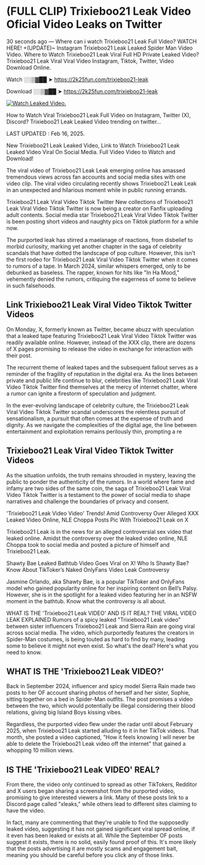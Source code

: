 # (FULL CLIP) Trixieboo21 Leak Video Oficial Video Leaks on Twitter

30 seconds ago — Where can i watch Trixieboo21 Leak Full Video? WATCH HERE! +(UPDATE)~ Instagram Trixieboo21 Leak Leaked Spider Man Video Video. Where to Watch Trixieboo21 Leak Viral Full HD Private Leaked Video? Trixieboo21 Leak Viral Viral Video Instagram, Tiktok, Twitter, Video Download Online.

Watch ░░▒▓██ ➤ https://2k25fun.com/trixieboo21-leak

Download ░░▒▓██ ➤ https://2k25fun.com/trixieboo21-leak

[![Watch Leaked Video.](https://miro.medium.com/v2/resize:fit:828/format:webp/1*cilzJN44JGOrTw9NJCrNHA.gif "Watch Leaked Video")](https://2k25fun.com/trixieboo21-leak)

How to Watch Viral Trixieboo21 Leak Full Video on Instagram, Twitter (X), Discord? Trixieboo21 Leak Leaked Video trending on twitter...

LAST UPDATED : Feb 16, 2025.

New Trixieboo21 Leak Leaked Video, Link to Watch Trixieboo21 Leak Leaked Video Viral On Social Media. Full Video Video to Watch and Download!

The viral video of Trixieboo21 Leak Leak emerging online has amassed tremendous views across fan accounts and social media sites with one video clip. The viral video circulating recently shows Trixieboo21 Leak Leak in an unexpected and hilarious moment while in public running errands.

Trixieboo21 Leak Viral Video Tiktok Twitter New collections of Trixieboo21 Leak Viral Video Tiktok Twitter is now being a creator on Fanfix uploading adult contents. Social media star Trixieboo21 Leak Viral Video Tiktok Twitter is been posting short videos and naughty pics on Tiktok platform for a while now.

The purported leak has stirred a maelanage of reactions, from disbelief to morbid curiosity, marking yet another chapter in the saga of celebrity scandals that have dotted the landscape of pop culture. However, this isn't the first rodeo for Trixieboo21 Leak Viral Video Tiktok Twitter when it comes to rumors of a tape. In March 2024, similar whispers emerged, only to be debunked as baseless. The rapper, known for hits like "In Ha Mood," vehemently denied the rumors, critiquing the eagerness of some to believe in such falsehoods.

## Link Trixieboo21 Leak Viral Video Tiktok Twitter Videos

On Monday, X, formerly known as Twitter, became abuzz with speculation that a leaked tape featuring Trixieboo21 Leak Viral Video Tiktok Twitter was readily available online. However, instead of the XXX clip, there are dozens of X pages promising to release the video in exchange for interaction with their post.

The recurrent theme of leaked tapes and the subsequent fallout serves as a reminder of the fragility of reputation in the digital era. As the lines between private and public life continue to blur, celebrities like Trixieboo21 Leak Viral Video Tiktok Twitter find themselves at the mercy of internet chatter, where a rumor can ignite a firestorm of speculation and judgment.

In the ever-evolving landscape of celebrity culture, the Trixieboo21 Leak Viral Video Tiktok Twitter scandal underscores the relentless pursuit of sensationalism, a pursuit that often comes at the expense of truth and dignity. As we navigate the complexities of the digital age, the line between entertainment and exploitation remains perilously thin, prompting a re

##  Trixieboo21 Leak Viral Video Tiktok Twitter Videos

As the situation unfolds, the truth remains shrouded in mystery, leaving the public to ponder the authenticity of the rumors. In a world where fame and infamy are two sides of the same coin, the saga of Trixieboo21 Leak Viral Video Tiktok Twitter is a testament to the power of social media to shape narratives and challenge the boundaries of privacy and consent.

'Trixieboo21 Leak Video Video' Trends! Amid Controversy Over Alleged XXX Leaked Video Online, NLE Choppa Posts Pic With Trixieboo21 Leak on X

Trixieboo21 Leak is in the news for an alleged controversial sex video that leaked online. Amidst the controversy over the leaked video online, NLE Choppa took to social media and posted a picture of himself and Trixieboo21 Leak.

Shawty Bae Leaked Bathtub Video Goes Viral on X! Who Is Shawty Bae? Know About TikToker’s Naked OnlyFans Video Leak Controversy

Jasmine Orlando, aka Shawty Bae, is a popular TikToker and OnlyFans model who gained popularity online for her inspiring content on Bell’s Palsy. However, she is in the spotlight for a leaked video featuring her in an NSFW moment in the bathtub. Know what the controversy is all about.

WHAT IS THE 'Trixieboo21 Leak VIDEO' AND IS IT REAL? THE VIRAL VIDEO LEAK EXPLAINED Rumors of a spicy leaked "Trixieboo21 Leak video" between sister influencers Trixieboo21 Leak and Sierra Rain are going viral across social media. The video, which purportedly features the creators in Spider-Man costumes, is being touted as hard to find by many, leading some to believe it might not even exist. So what's the deal? Here's what you need to know.

## WHAT IS THE 'Trixieboo21 Leak VIDEO?'

Back in September 2024, influencer and spicy model Sierra Rain made two posts to her OF account sharing photos of herself and her sister, Sophie, sitting together on a bed in Spider-Man outfits. The post promises a video between the two, which would potentially be illegal considering their blood relations, giving big Island Boys kissing vibes.

Regardless, the purported video flew under the radar until about February 2025, when Trixieboo21 Leak started alluding to it in her TikTok videos. That month, she posted a video captioned, "How it feels knowing I will never be able to delete the Trixieboo21 Leak video off the internet" that gained a whopping 10 million views.

## IS THE 'Trixieboo21 Leak VIDEO' REAL?

From there, the video only continued to spread as other TikTokers, Redditor and X users began sharing a screenshot from the purported video, promising to give interested viewers a link. Many of these posts link to a Discord page called "xleaks," while others lead to different sites claiming to have the video.

In fact, many are commenting that they're unable to find the supposedly leaked video, suggesting it has not gained significant viral spread online, if it even has been leaked or exists at all. While the September OF posts suggest it exists, there is no solid, easily found proof of this. It's more likely that the posts advertising it are mostly scams and engagement bait, meaning you should be careful before you click any of those links.